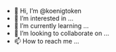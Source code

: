 - 👋 Hi, I’m @koenigtoken
- 👀 I’m interested in ...
- 🌱 I’m currently learning ...
- 💞️ I’m looking to collaborate on ...
- 📫 How to reach me ...

<!---
koenigtoken/koenigtoken is a ✨ special ✨ repository because its `README.md` (this file) appears on your GitHub profile.
You can click the Preview link to take a look at your changes.
--->
